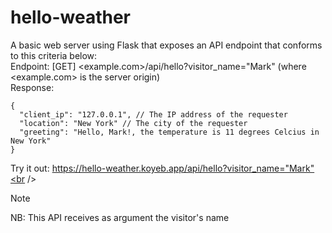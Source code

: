 # hello-weather

A basic web server using Flask that exposes an API endpoint that conforms to this criteria below:<br />
Endpoint: [GET] <example.com>/api/hello?visitor_name="Mark" (where <example.com> is the server origin)<br />
Response:
```
{
  "client_ip": "127.0.0.1", // The IP address of the requester
  "location": "New York" // The city of the requester
  "greeting": "Hello, Mark!, the temperature is 11 degrees Celcius in New York"
}
```
Try it out: https://hello-weather.koyeb.app/api/hello?visitor_name="Mark"<br />
> [!NOTE]
> NB: This API receives as argument the visitor's name
